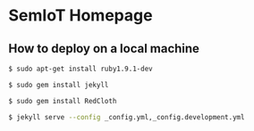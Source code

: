 # SemIoT Homepage

## How to deploy on a local machine

```bash
$ sudo apt-get install ruby1.9.1-dev

$ sudo gem install jekyll

$ sudo gem install RedCloth

$ jekyll serve --config _config.yml,_config.development.yml
```
